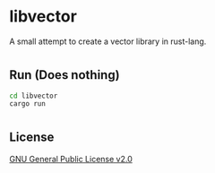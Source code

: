 # libvector

A small attempt to create a vector library in rust-lang.

#

## Run (Does nothing)
```bash
cd libvector
cargo run
```

#

## License

[GNU General Public License v2.0](https://choosealicense.com/licenses/gpl-2.0/)
